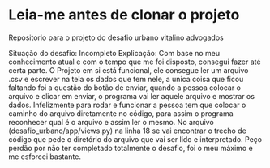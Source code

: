 # Leia-me antes de clonar o projeto
Repositorio para o projeto do desafio urbano vitalino advogados

Situação do desafio: Incompleto
Explicação: Com base no meu conhecimento atual e com o tempo que me foi disposto, consegui fazer até certa parte.
            O Projeto em si está funcional, ele consegue ler um arquivo .csv e escrever na tela os dados que tem nele,
            a unica coisa que ficou faltando foi a questão do botão de enviar, quando a pessoa colocar o arquivo e clicar
            em enviar, o programa vai ler aquele arquivo e mostrar os dados. Infelizmente para rodar e funcionar a pessoa
            tem que colocar o caminho do arquivo diretamente no código, para assim o programa reconhecer qual é o arquivo e
            assim ler o mesmo. No arquivo (desafio_urbano/app/views.py) na linha 18 se vai encontrar o trecho de código que
            pede o diretório do arquivo que vai ser lido e interpretado. Peço perdão por não ter completado totalmente o desafio,
            foi o meu máximo e me esforcei bastante.
